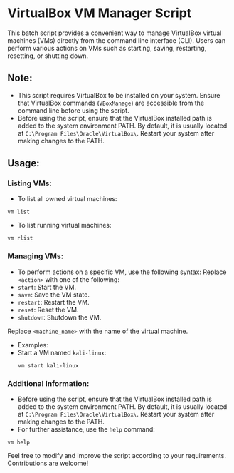 # VirtualBox VM Manager Script

This batch script provides a convenient way to manage VirtualBox virtual machines (VMs) directly from the command line interface (CLI). Users can perform various actions on VMs such as starting, saving, restarting, resetting, or shutting down.

## Note:
- This script requires VirtualBox to be installed on your system. Ensure that VirtualBox commands (`VBoxManage`) are accessible from the command line before using the script.
- Before using the script, ensure that the VirtualBox installed path is added to the system environment PATH. By default, it is usually located at `C:\Program Files\Oracle\VirtualBox\`. Restart your system after making changes to the PATH.

## Usage:

### Listing VMs:
- To list all owned virtual machines:
```
vm list
````
- To list running virtual machines:
```
vm rlist
````

### Managing VMs:
- To perform actions on a specific VM, use the following syntax:
Replace `<action>` with one of the following:
- `start`: Start the VM.
- `save`: Save the VM state.
- `restart`: Restart the VM.
- `reset`: Reset the VM.
- `shutdown`: Shutdown the VM.

Replace `<machine_name>` with the name of the virtual machine.

- Examples:
- Start a VM named `kali-linux`:
  ```
  vm start kali-linux
  ```

### Additional Information:
- Before using the script, ensure that the VirtualBox installed path is added to the system environment PATH. By default, it is usually located at `C:\Program Files\Oracle\VirtualBox\`. Restart your system after making changes to the PATH.
- For further assistance, use the `help` command:
```
vm help
````

Feel free to modify and improve the script according to your requirements. Contributions are welcome!
